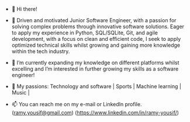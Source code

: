 - 👋 Hi there!

- 👀 Driven and motivated Junior Software Engineer, with a passion for solving complex problems through innovative software solutions. Eager to apply my experience in Python, SQL/SQLite, Git, and agile development, with a focus on clean and efficient code, I seek to apply optimized technical skills whilst growing and gaining more knowledge within the tech industry.
  
- 🌱 I’m currently expanding my knowledge on different platforms whilst excelling and I’m interested in further growing my skills as a software engineer!

- 🧡 My passions:
Technology and software | 
Sports | 
Machine learning | 
Music | 
  
- 📫 You can reach me on my e-mail or LinkedIn profile. (ramy.yousif@gmail.com) (https://www.linkedin.com/in/ramy-yousif/)
<!---
ramyyousif/ramyyousif is a ✨ special ✨ repository because its `README.md` (this file) appears on your GitHub profile.
You can click the Preview link to take a look at your changes.
--->
